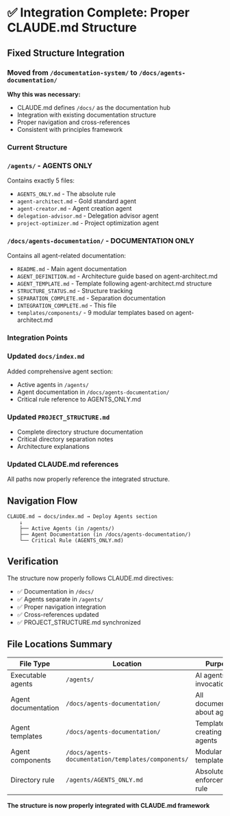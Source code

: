 
# ✅ Integration Complete: Proper CLAUDE.md Structure

## Fixed Structure Integration

### Moved from `/documentation-system/` to `/docs/agents-documentation/`

**Why this was necessary:**
- CLAUDE.md defines `/docs/` as the documentation hub
- Integration with existing documentation structure
- Proper navigation and cross-references
- Consistent with principles framework

### Current Structure

### `/agents/` - AGENTS ONLY
Contains exactly 5 files:
- `AGENTS_ONLY.md` - The absolute rule
- `agent-architect.md` - Gold standard agent
- `agent-creator.md` - Agent creation agent  
- `delegation-advisor.md` - Delegation advisor agent
- `project-optimizer.md` - Project optimization agent

### `/docs/agents-documentation/` - DOCUMENTATION ONLY
Contains all agent-related documentation:
- `README.md` - Main agent documentation
- `AGENT_DEFINITION.md` - Architecture guide based on agent-architect.md
- `AGENT_TEMPLATE.md` - Template following agent-architect.md structure
- `STRUCTURE_STATUS.md` - Structure tracking
- `SEPARATION_COMPLETE.md` - Separation documentation
- `INTEGRATION_COMPLETE.md` - This file
- `templates/components/` - 9 modular templates based on agent-architect.md

### Integration Points

### Updated `docs/index.md`
Added comprehensive agent section:
- Active agents in `/agents/`
- Agent documentation in `/docs/agents-documentation/`  
- Critical rule reference to AGENTS_ONLY.md

### Updated `PROJECT_STRUCTURE.md`
- Complete directory structure documentation
- Critical directory separation notes
- Architecture explanations

### Updated CLAUDE.md references
All paths now properly reference the integrated structure.

## Navigation Flow

```
CLAUDE.md → docs/index.md → Deploy Agents section
    ↓
    ├── Active Agents (in /agents/)
    ├── Agent Documentation (in /docs/agents-documentation/)
    └── Critical Rule (AGENTS_ONLY.md)
```

## Verification

The structure now properly follows CLAUDE.md directives:
- ✅ Documentation in `/docs/`
- ✅ Agents separate in `/agents/`
- ✅ Proper navigation integration
- ✅ Cross-references updated
- ✅ PROJECT_STRUCTURE.md synchronized

## File Locations Summary

| File Type | Location | Purpose |
|-----------|----------|---------|
| Executable agents | `/agents/` | AI agents for invocation |
| Agent documentation | `/docs/agents-documentation/` | All documentation about agents |
| Agent templates | `/docs/agents-documentation/` | Templates for creating agents |
| Agent components | `/docs/agents-documentation/templates/components/` | Modular templates |
| Directory rule | `/agents/AGENTS_ONLY.md` | Absolute enforcement rule |

**The structure is now properly integrated with CLAUDE.md framework**
